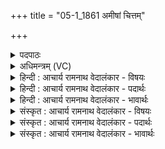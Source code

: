 +++
title = "05-1_1861 अमीषां चित्तम्"

+++
<details><summary>पदपाठः</summary>

अ꣣मी꣡षा꣢म्। चि꣣त्त꣢म्। प्र꣣तिलोभ꣡य꣢न्ती। प्र꣣ति। लोभ꣡य꣢न्ती। गृ꣣हाण꣢। अ꣡ङ्गा꣢꣯नि। अ꣣प्वे। प꣡रा꣢꣯। इ꣣हि। अभि꣢। प्र। इ꣣हि। निः꣢। द꣣ह। हृत्सु꣢। शो꣡कैः꣢꣯। अ꣣न्धे꣡न꣢। अ꣣मि꣡त्राः꣢। अ꣣। मि꣡त्राः꣢꣯। त꣡म꣢꣯सा। स꣣चन्ताम्। १८६१।
</details>

<details><summary>अधिमन्त्रम् (VC)</summary>

- अप्वा
- अप्रतिरथ ऐन्द्रः
- त्रिष्टुप्
- धैवतः
</details>

<details><summary>हिन्दी : आचार्य रामनाथ वेदालंकार - विषयः</summary>

प्रथम मन्त्र में शत्रुओं को व्याधि वा भय से पीड़ित करने का वर्णन है।
</details>

<details><summary>हिन्दी : आचार्य रामनाथ वेदालंकार - पदार्थः</summary>

पदार्थान्वय -  हे (अप्वे) व्याधि वा भीति ! (परेहि) शत्रुदल में जा। (अमीषाम्) इन शत्रुओं के (चित्तम्) चित्त को (मोहयन्ती) मोहित करती हुई (अङ्गानि) इनके अङ्गों को (गृहाण) जकड़ दे। (अभिप्रेहि) शत्रुओं के प्रति जा, उनके (हृत्सु) हृदयों में (शोकैः) शोकों से (निर्दह) दाह उत्पन्न कर दे। (अमित्राः) शत्रु (अन्धेन) घने (तमसा) मोह के अन्धकार से (सचन्ताम्) संयुक्त हो जाएँ ॥१॥
</details>

<details><summary>हिन्दी : आचार्य रामनाथ वेदालंकार - भावार्थः</summary>

भावार्थ -  जैसे व्याधि वा भय से ग्रस्त शत्रु किंकर्तव्यविमूढ़ और दग्ध हृदयवाले होकर पराजित हो जाते हैं वैसे ही आन्तरिक देवासुरसङ्ग्राम में काम-क्रोध-लोभ-मोह आदि वा व्याधि स्त्यान-संशय-प्रमाद-आलस्य आदि रिपु व्याधि-ग्रस्त वा भयोद्विग्न से होकर झट विनष्ट हो जाएँ ॥१॥
</details>

<details><summary>संस्कृत : आचार्य रामनाथ वेदालंकार - विषयः</summary>

तत्रादौ शत्रून् व्याधिना भयेन वा पीडितान् कर्तुमाह।
</details>

<details><summary>संस्कृत : आचार्य रामनाथ वेदालंकार - पदार्थः</summary>

पदार्थान्वय -  हे (अप्वे) व्याधे भीते वा ! [अप्वा यदेनया विद्धोऽपवीयते, व्याधिर्वा भयं वा। निरु० ६।१२।] (परेहि) शत्रुदलं गच्छ। (अमीषाम्) एषां शत्रूणाम् (चित्तम्) संज्ञानम् (प्रतिलोभयन्ती) मोहयन्ती (अङ्गानि) एषां शरीरावयवान् (गृहाण) बधान। (अभि प्रेहि) शत्रून् प्रति गच्छ, तान् (हृत्सु) हृदयेषु (शोकैः) पीडाभिः (निर्दह) दाहमुत्पादय। (अमित्राः) शत्रवः (अन्धेन) गाढेन (तमसा) मोहान्धकारेण (सचन्ताम्) संयुज्यन्ताम् ॥१॥२ यास्काचार्यो मन्त्रमिममेवं व्याख्यातवान्—[अमीषां चित्तानि प्रज्ञानानि प्रतिलोभयमाना गृहाणाङ्गानि, अप्वे परेहि। अभि प्रेहि, निर्दहैषां हृदयानि शोकैरन्धेनामित्रास्तमसा संसेव्यन्ताम् (निरु० ९।३२) इति]।
</details>

<details><summary>संस्कृत : आचार्य रामनाथ वेदालंकार - भावार्थः</summary>

भावार्थ -  यथा व्याधिना भयेन वा ग्रस्ताः शत्रवः किंकर्तव्यविमूढा दग्धहृदयाश्च सन्तः पराजीयन्ते तथैवाभ्यन्तरे देवासुरसंग्रामे कामक्रोधलोभमोहादयो व्याधिस्त्यानसंशयप्रमादालस्यादयो वा रिपवो व्याधिग्रस्ता इव भयोद्विग्ना इव झटिति विनश्यन्ताम् ॥१॥
</details>